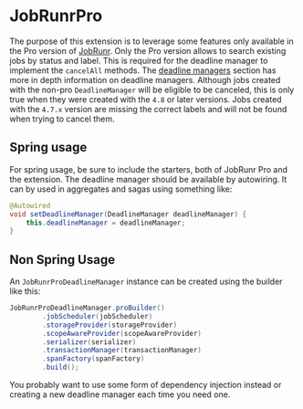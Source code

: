 # JobRunrPro

The purpose of this extension is to leverage some features only available in the Pro version of [JobRunr](https://www.jobrunr.io/en/documentation/pro/).
Only the Pro version allows to search existing jobs by status and label. This is required for the deadline manager to implement the `cancelAll` methods.
The [deadline managers](../axon-framework/deadlines/deadline-managers.md) section has more in depth information on deadline managers.
Although jobs created with the non-pro `DeadlineManager` will be eligible to be canceled, this is only true when they were created with the `4.8` or later versions.
Jobs created with the `4.7.x` version are missing the correct labels and will not be found when trying to cancel them.

## Spring usage

For spring usage, be sure to include the starters, both of JobRunr Pro and the extension. The deadline manager should be available by autowiring.
It can by used in aggregates and sagas using something like:
```java
@Autowired
void setDeadlineManager(DeadlineManager deadlineManager) {
    this.deadlineManager = deadlineManager;
}
```

## Non Spring Usage

An `JobRunrProDeadlineManager` instance can be created using the builder like this:
```java
JobRunrProDeadlineManager.proBuilder()
        .jobScheduler(jobScheduler)
        .storageProvider(storageProvider)
        .scopeAwareProvider(scopeAwareProvider)
        .serializer(serializer)
        .transactionManager(transactionManager)
        .spanFactory(spanFactory)
        .build();
```

You probably want to use some form of dependency injection instead or creating a new deadline manager each time you need one.



